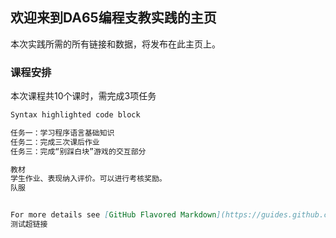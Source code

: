 ## 欢迎来到DA65编程支教实践的主页

本次实践所需的所有链接和数据，将发布在此主页上。


### 课程安排

本次课程共10个课时，需完成3项任务

```markdown
Syntax highlighted code block

任务一：学习程序语言基础知识
任务二：完成三次课后作业
任务三：完成“别踩白块”游戏的交互部分

教材
学生作业、表现纳入评价。可以进行考核奖励。
队服


For more details see [GitHub Flavored Markdown](https://guides.github.com/features/mastering-markdown/).
测试超链接
